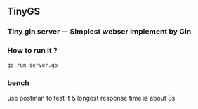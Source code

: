 ## TinyGS
### Tiny gin server -- Simplest webser implement by Gin

### How to run it ?
``` go run server.go ```

### bench
use postman to test it & longest response time is about 3s